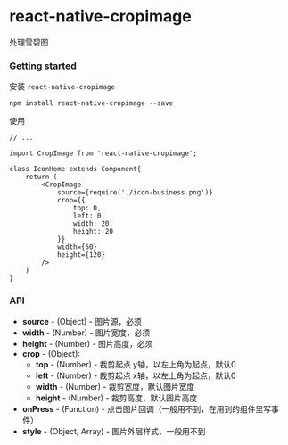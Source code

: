 # react-native-cropimage

处理雪碧图

### Getting started

安装 `react-native-cropimage`

	npm install react-native-cropimage --save

使用

	// ...
	
	import CropImage from 'react-native-cropimage';
	
	class IconHome extends Component{
		return (
			<CropImage
				source={require('./icon-business.png')}
				crop={{
					top: 0,
					left: 0,
					width: 20,
					height: 20
				}}
				width={60}
				height={120}							
			/>
		)
	}


### API
- **source** - (Object) - 图片源，必须
- **width** - (Number) - 图片宽度，必须
- **height** - (Number) - 图片高度，必须
- **crop** - (Object):
	- **top** - (Number) - 裁剪起点 y轴，以左上角为起点，默认0
	- **left** - (Number) - 裁剪起点 x轴，以左上角为起点，默认0
	- **width** - (Number) - 裁剪宽度，默认图片宽度
	- **height** - (Number) - 裁剪高度，默认图片高度
- **onPress** - (Function) - 点击图片回调（一般用不到，在用到的组件里写事件）
- **style** - (Object, Array) - 图片外层样式，一般用不到
